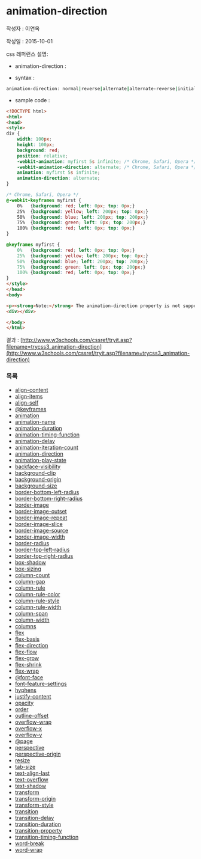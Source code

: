 # animation-direction

작성자 : 이연옥

작성일 : 2015-10-01

css 레퍼런스 설명: 
 - animation-direction : 
 
 - syntax : 
```sh 
animation-direction: normal|reverse|alternate|alternate-reverse|initial|inherit;
```

 - sample code : 
```html
<!DOCTYPE html>
<html>
<head>
<style> 
div {
    width: 100px;
    height: 100px;
    background: red;
    position: relative;
    -webkit-animation: myfirst 5s infinite; /* Chrome, Safari, Opera */
    -webkit-animation-direction: alternate; /* Chrome, Safari, Opera */
    animation: myfirst 5s infinite;
    animation-direction: alternate;
}

/* Chrome, Safari, Opera */
@-webkit-keyframes myfirst {
    0%   {background: red; left: 0px; top: 0px;}
    25%  {background: yellow; left: 200px; top: 0px;}
    50%  {background: blue; left: 200px; top: 200px;}
    75%  {background: green; left: 0px; top: 200px;}
    100% {background: red; left: 0px; top: 0px;}
}

@keyframes myfirst {
    0%   {background: red; left: 0px; top: 0px;}
    25%  {background: yellow; left: 200px; top: 0px;}
    50%  {background: blue; left: 200px; top: 200px;}
    75%  {background: green; left: 0px; top: 200px;}
    100% {background: red; left: 0px; top: 0px;}
}
</style>
</head>
<body>

<p><strong>Note:</strong> The animation-direction property is not supported in Internet Explorer 9 and earlier versions.</p>
<div></div>

</body>
</html>

```

결과 : [http://www.w3schools.com/cssref/tryit.asp?filename=trycss3_animation-direction](http://www.w3schools.com/cssref/tryit.asp?filename=trycss3_animation-direction)

### 목록
* [align-content](align-content.md)
* [align-items](align-items.md)
* [align-self](align-self.md)
* [@keyframes](@keyframes.md)
* [animation](animation.md)
* [animation-name](animation-name.md)
* [animation-duration](animation-duration.md)
* [animation-timing-function](animation-timing-function.md)
* [animation-delay](animation-delay.md)
* [animation-iteration-count](animation-iteration-count.md)
* [animation-direction](animation-direction.md)
* [animation-play-state](animation-play-state.md)
* [backface-visibility](backface-visibility.md)
* [background-clip](background-clip.md)
* [background-origin](background-origin.md)
* [background-size](background-size.md)
* [border-bottom-left-radius](border-bottom-left-radius.md)
* [border-bottom-right-radius](border-bottom-right-radius.md)
* [border-image](border-image.md)
* [border-image-outset](border-image-outset.md)
* [border-image-repeat](border-image-repeat.md)
* [border-image-slice](border-image-slice.md)
* [border-image-source](border-image-source.md)
* [border-image-width](border-image-width.md)
* [border-radius](border-radius.md)
* [border-top-left-radius](border-top-left-radius.md)
* [border-top-right-radius](border-top-right-radius.md)
* [box-shadow](box-shadow.md)
* [box-sizing](box-sizing.md)
* [column-count](column-count.md)
* [column-gap](column-gap.md)
* [column-rule](column-rule.md)
* [column-rule-color](column-rule-color.md)
* [column-rule-style](column-rule-style.md)
* [column-rule-width](column-rule-width.md)
* [column-span](column-span.md)
* [column-width](column-width.md)
* [columns](columns.md)
* [flex](flex.md)
* [flex-basis](flex-basis.md)
* [flex-direction](flex-direction.md)
* [flex-flow](flex-flow.md)
* [flex-grow](flex-grow.md)
* [flex-shrink](flex-shrink.md)
* [flex-wrap](flex-wrap.md)
* [@font-face](@font-face.md)
* [font-feature-settings](font-feature-settings.md)
* [hyphens](hyphens.md)
* [justify-content](justify-content.md)
* [opacity](opacity.md)
* [order](order.md)
* [outline-offset](outline-offset.md)
* [overflow-wrap](overflow-wrap.md)
* [overflow-x](overflow-x.md)
* [overflow-y](overflow-y.md)
* [@page](@page.md)
* [perspective](perspective.md)
* [perspective-origin](perspective-origin.md)
* [resize](resize.md)
* [tab-size](tab-size.md)
* [text-align-last](text-align-last.md)
* [text-overflow](text-overflow.md)
* [text-shadow](text-shadow.md)
* [transform](transform.md)
* [transform-origin](transform-origin.md)
* [transform-style](transform-style.md)
* [transition](transition.md)
* [transition-delay](transition-delay.md)
* [transition-duration](transition-duration.md)
* [transition-property](transition-property.md)
* [transition-timing-function](transition-timing-function.md)
* [word-break](word-break.md)
* [word-wrap](word-wrap.md)
